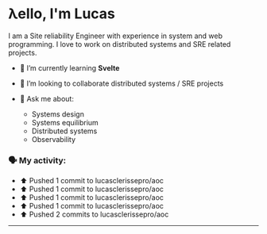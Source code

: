 # λello, I'm Lucas

I am a Site reliability Engineer with experience in system and web programming. I love to work on distributed systems and SRE related projects.

- 🌱 I’m currently learning **Svelte**
- 👯 I’m looking to collaborate distributed systems / SRE projects

- 💬 Ask me about:
   - Systems design
   - Systems equilibrium
   - Distributed systems
   - Observability

### 🗣 My activity:

* ⬆️ Pushed 1 commit to lucasclerissepro/aoc
* ⬆️ Pushed 1 commit to lucasclerissepro/aoc
* ⬆️ Pushed 1 commit to lucasclerissepro/aoc
* ⬆️ Pushed 1 commit to lucasclerissepro/aoc
* ⬆️ Pushed 2 commits to lucasclerissepro/aoc
---
